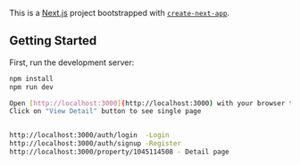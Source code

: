 
This is a [Next.js](https://nextjs.org/) project bootstrapped with [`create-next-app`](https://github.com/vercel/next.js/tree/canary/packages/create-next-app).

## Getting Started

First, run the development server:

```bash
npm install 
npm run dev

Open [http://localhost:3000](http://localhost:3000) with your browser to see the result.
Click on "View Detail" button to see single page


http://localhost:3000/auth/login  -Login
http://localhost:3000/auth/signup -Register
http://localhost:3000/property/1045114508 - Detail page

